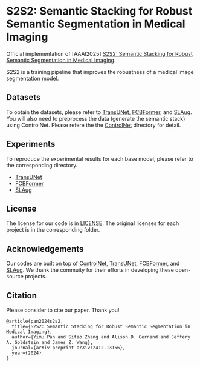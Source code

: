 # S2S2: Semantic Stacking for Robust Semantic Segmentation in Medical Imaging

Official implementation of [AAAI2025] [S2S2: Semantic Stacking for Robust Semantic Segmentation in Medical Imaging](https://arxiv.org/abs/2412.13156).

S2S2 is a training pipeline that improves the robustness of a medical image segmentation model.

## Datasets

To obtain the datasets, please refer to [TransUNet](./TransUNet), [FCBFormer](./FCBFormer), and [SLAug](./SLAug). You will also need to preprocess the data (generate the semantic stack) using ControlNet. Please refere the the [ControlNet](./ControlNet) directory for detail.

## Experiments

To reproduce the experimental results for each base model, please refer to the corresponding directory.

+ [TransUNet](./TransUNet)
+ [FCBFormer](./FCBFormer)
+ [SLAug](./SLAug) 

## License

The license for our code is in [LICENSE](./LICENSE). The original licenses for each project is in the corresponding folder.

## Acknowledgements

Our codes are built on top of [ControlNet](https://github.com/lllyasviel/ControlNet), [TransUNet](https://github.com/Beckschen/TransUNet/tree/main), [FCBFormer](https://github.com/ESandML/FCBFormer/tree/main), and [SLAug](https://github.com/Kaiseem/SLAug). We thank the commuity for their efforts in developing these open-source projects.

## Citation
Please consider to cite our paper. Thank you!

```
@article{pan2024s2s2,
  title={S2S2: Semantic Stacking for Robust Semantic Segmentation in Medical Imaging},
  author={Yimu Pan and Sitao Zhang and Alison D. Gernand and Jeffery A. Goldstein and James Z. Wang},
  journal={arXiv preprint arXiv:2412.13156},
  year={2024}
}
```
